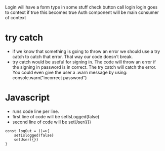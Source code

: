 Login will have a form
type in some stuff
check button
call login
login goes to context
if true
this becomes true
Auth component will be main consumer of context
# try catch
- if we know that something is going to throw an error we should use a try catch to catch that error. That way our code doesn't break.
- try catch would be useful for signing in. The code will throw an error if the signing in password is in correct. The try catch will catch the error. You could even give the user a .warn message by using: console.warn("incorrect password")
# Javascript
- runs code line per line. 
- first line of code will be setIsLogged(false)
- second line of code will be setUser({})
```
const logOut = ()=>{
    setIslogged(false)
    setUser({})
}
```